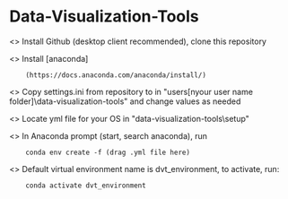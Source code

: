 # Data-Visualization-Tools
<> Install Github (desktop client recommended), clone this repository

<> Install [anaconda]

        (https://docs.anaconda.com/anaconda/install/)

<> Copy settings.ini from repository to in "users\[nyour user name folder]\data-visualization-tools\" and change values as needed

<> Locate yml file for your OS in "data-visualization-tools\setup\"

<> In Anaconda prompt (start, search anaconda), run

        conda env create -f (drag .yml file here)

<> Default virtual environment name is dvt_environment, to activate, run:

        conda activate dvt_environment
